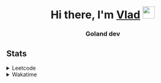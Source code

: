 <h1 align="center">Hi there, I'm <a href="https://t.me/N0gameNol1fee" target="_blank">Vlad</a> 
<img src="https://github.com/blackcater/blackcater/raw/main/images/Hi.gif" height="32"/></h1>
<h3 align="center">Goland dev</h3>

<h2>Stats</h2>
<details><summary>Leetcode</summary>

[![Nol1fe LeetCode stats](https://leetcode-stats-six.vercel.app/api?username=Nol1feee&theme=dark)](https://leetcode.com/Nol1feee/)
</details>

<details><summary>Wakatime</summary>
 
<!--START_SECTION:waka-->
📊 **This Week I Spent My Time On** 

```text
💬 Programming Languages: 
Go                       2 hrs 26 mins       ██████████████░░░░░░░░░░░   55.95 % 
Protocol Buffer          53 mins             █████░░░░░░░░░░░░░░░░░░░░   20.51 % 
Makefile                 27 mins             ███░░░░░░░░░░░░░░░░░░░░░░   10.35 % 
Markdown                 15 mins             █░░░░░░░░░░░░░░░░░░░░░░░░   05.84 % 
protobuf                 12 mins             █░░░░░░░░░░░░░░░░░░░░░░░░   04.73 % 

🐱‍💻 Projects: 
CLI-chat                 3 hrs 21 mins       ███████████████████░░░░░░   76.88 % 
microservices_course     41 mins             ████░░░░░░░░░░░░░░░░░░░░░   15.77 % 
test                     18 mins             ██░░░░░░░░░░░░░░░░░░░░░░░   06.93 % 
Unknown Project          1 min               ░░░░░░░░░░░░░░░░░░░░░░░░░   00.42 % 

💻 Operating System: 
Mac                      4 hrs 22 mins       █████████████████████████   100.00 % 
```


 Last Updated on 26/11/2023 01:10:20 UTC
<!--END_SECTION:waka-->
</details>
